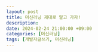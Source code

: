 ```yaml
---
layout: post
title: 머신러닝 제대로 알고 가자!
description:
date: 2024-02-24 21:00:00 +09:00
categories: [머신러닝]
tags: [개발자글쓰기, 머신러닝]
---
```

